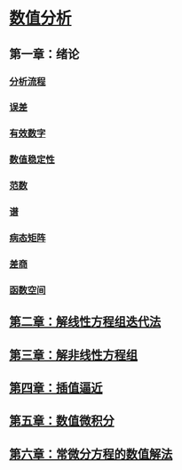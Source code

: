 <link rel='stylesheet' href='../../style/index.css'>
<script src='../../style/index.js'></script>

# [数值分析](../index.html)

## 第一章：绪论

### [分析流程](./Introduction/part1.html#分析流程)

### [误差](./Introduction/part1.html#误差)

### [有效数字](./Introduction/part1.html#有效数字)

### [数值稳定性](./Introduction/part1.html#数值稳定性)

### [范数](./Introduction/part2.html#范数)

### [谱](./Introduction/part2.html#谱)

### [病态矩阵](./Introduction/part2.html#病态矩阵)

### [差商](./Introduction/part2.html#差商)

### [函数空间](./Introduction/part2.html#函数空间)

## [第二章：解线性方程组迭代法](./IterativeMethodOFLinearEquations.html)










## [第三章：解非线性方程组](./03-SolutionOFNon-linearEquation.html)

## [第四章：插值逼近](./04-Interpolation.html)

## [第五章：数值微积分](./05-Calculus.html)

## [第六章：常微分方程的数值解法](./06-DifferentialEquation.html)
